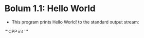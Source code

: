 # Bolum 1.1: Hello World

- This program prints Hello World! to the standard output stream:

'''CPP
int
'''
